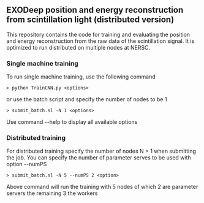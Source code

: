## EXODeep position and energy reconstruction from scintillation light (distributed version)
This repository contains the code for training and evaluating the position and energy reconstruction from
the raw data of the scintillation signal. It is optimized to run distributed on multiple nodes at NERSC.
### Single machine training
To run single machine training, use the following command
```
> python TrainCNN.py <options>
```
or use the batch script and specify the number of nodes to be 1
```
> submit_batch.sl -N 1 <options>
```
Use command --help to display all available options
### Distributed training
For distributed training specify the number of nodes N > 1 when submitting the job. You can specify the number of parameter serves
to be used with option --numPS
```
> submit_batch.sl -N 5 --numPS 2 <option>
```
Above command will run the training with 5 nodes of which 2 are parameter servers the remaining 3 the workers

